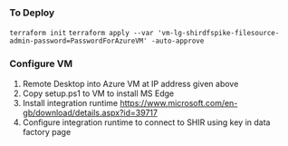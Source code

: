 ### To Deploy
`terraform init`
`terraform apply --var 'vm-lg-shirdfspike-filesource-admin-password=PasswordForAzureVM' -auto-approve`

### Configure VM
1. Remote Desktop into Azure VM at IP address given above
2. Copy setup.ps1 to VM to install MS Edge
3. Install integration runtime https://www.microsoft.com/en-gb/download/details.aspx?id=39717
4. Configure integration runtime to connect to SHIR using key in data factory page